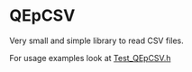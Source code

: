 # QEpCSV

Very small and simple library to read CSV files.

For usage examples look at [Test_QEpCSV.h][test_qepcsv]

[test_qepcsv]: https://github.com/pavlovev/qepcsv/blob/master/Test_QEpCSV.h

